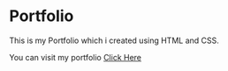 # Portfolio

This is my Portfolio which i created using HTML and CSS.

You can visit my portfolio <a href="https://sumitkandpal3.github.io/Portfolio/" target="_blank">Click Here</a>
